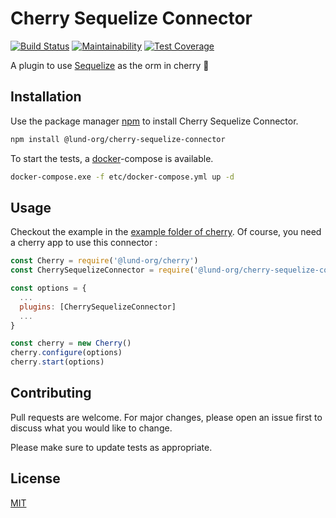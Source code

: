 # Cherry Sequelize Connector

[![Build Status](https://travis-ci.com/Lund-Org/cherry-sequelize-connector.svg?branch=master)](https://travis-ci.com/Lund-Org/cherry-sequelize-connector) [![Maintainability](https://api.codeclimate.com/v1/badges/c2aa8e3c0c31f742fc0d/maintainability)](https://codeclimate.com/github/Lund-Org/cherry-sequelize-connector/maintainability) [![Test Coverage](https://api.codeclimate.com/v1/badges/c2aa8e3c0c31f742fc0d/test_coverage)](https://codeclimate.com/github/Lund-Org/cherry-sequelize-connector/test_coverage)

A plugin to use [Sequelize](https://github.com/sequelize/sequelize) as the orm in cherry 🍒

## Installation

Use the package manager [npm](http://npmjs.com) to install Cherry Sequelize Connector.

```bash
npm install @lund-org/cherry-sequelize-connector
```

To start the tests, a [docker](https://docker.com)-compose is available.

```bash
docker-compose.exe -f etc/docker-compose.yml up -d
```

## Usage

Checkout the example in the [example folder of cherry](https://github.com/Lund-Org/cherry/tree/master/example/04-orm/).
Of course, you need a cherry app to use this connector :

```javascript
const Cherry = require('@lund-org/cherry')
const CherrySequelizeConnector = require('@lund-org/cherry-sequelize-connector')

const options = {
  ...
  plugins: [CherrySequelizeConnector]
  ...
}

const cherry = new Cherry()
cherry.configure(options)
cherry.start(options)
```

## Contributing
Pull requests are welcome. For major changes, please open an issue first to discuss what you would like to change.

Please make sure to update tests as appropriate.

## License
[MIT](https://github.com/Lund-Org/cherry-sequelize-connector/blob/master/LICENSE)
